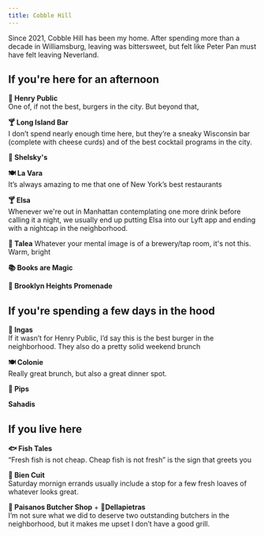 ```yaml
---
title: Cobble Hill
---
```



Since 2021, Cobble Hill has been my home. After spending more than a decade in Williamsburg, leaving was bittersweet, but felt like Peter Pan must have felt leaving Neverland. 

## If you're here for an afternoon

 **🍔 Henry Public**  
  One of, if not the best, burgers in the city. But beyond that, 

**🍸 Long Island Bar**  
I don’t spend nearly enough time here, but they’re a sneaky Wisconsin bar (complete with cheese curds) and of the best cocktail programs in the city.

 **🥯 Shelsky's**

**🍽️ La Vara**  
It’s always amazing to me that one of New York’s best restaurants 

**🍸 Elsa**  
Whenever we're out in Manhattan contemplating one more drink before calling it a night, we usually end up putting Elsa into our Lyft app and ending with a nightcap in the neighborhood.


 **🍺 Talea**
 Whatever your mental image is of a brewery/tap room, it's not this. Warm, bright
 

**📚 Books are Magic**

**🗽 Brooklyn Heights Promenade**




## If you're spending a few days in the hood

**🍔 Ingas**  
If it wasn’t for Henry Public, I’d say this is the best burger in the neighborhood. They also do a pretty solid weekend brunch

**🍽️ Colonie**  
Really great brunch, but also a great dinner spot.

**🥃 Pips**



**Sahadis**

## If you live here

**🐟 Fish Tales**  
“Fresh fish is not cheap. Cheap fish is not fresh” is the sign that greets you

**🥖 Bien Cuit**  
Saturday mornign errands usually include a stop for a few fresh loaves of whatever looks great.


**🥩 Paisanos Butcher Shop** + **🥩Dellapietras**  
I’m not sure what we did to deserve two outstanding butchers in the neighborhood, but it makes me upset I don’t have a good grill. 



